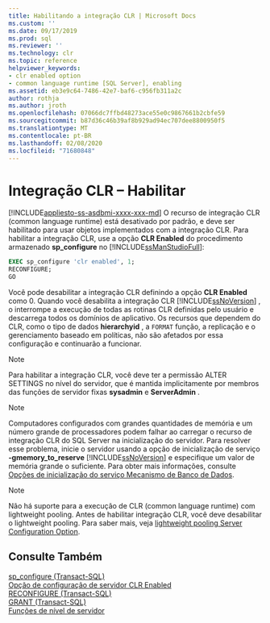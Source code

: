 ```yaml
---
title: Habilitando a integração CLR | Microsoft Docs
ms.custom: ''
ms.date: 09/17/2019
ms.prod: sql
ms.reviewer: ''
ms.technology: clr
ms.topic: reference
helpviewer_keywords:
- clr enabled option
- common language runtime [SQL Server], enabling
ms.assetid: eb3e9c64-7486-42e7-baf6-c956fb311a2c
author: rothja
ms.author: jroth
ms.openlocfilehash: 07066dc7ffbd48273ace55e0c9867661b2cbfe59
ms.sourcegitcommit: b87d36c46b39af8b929ad94ec707dee8800950f5
ms.translationtype: MT
ms.contentlocale: pt-BR
ms.lasthandoff: 02/08/2020
ms.locfileid: "71680848"
---
```

# <a name="clr-integration---enabling"></a>Integração CLR – Habilitar
[!INCLUDE[appliesto-ss-asdbmi-xxxx-xxx-md](../../includes/appliesto-ss-asdbmi-xxxx-xxx-md.md)]
  O recurso de integração CLR (common language runtime) está desativado por padrão, e deve ser habilitado para usar objetos implementados com a integração CLR. Para habilitar a integração CLR, use a opção **CLR Enabled** do procedimento armazenado **sp_configure** no [!INCLUDE[ssManStudioFull](../../includes/ssmanstudiofull-md.md)]:  
  
```sql  
EXEC sp_configure 'clr enabled', 1;  
RECONFIGURE;  
GO  
```  
  
 Você pode desabilitar a integração CLR definindo a opção **CLR Enabled** como 0. Quando você desabilita a integração CLR [!INCLUDE[ssNoVersion](../../includes/ssnoversion-md.md)] , o interrompe a execução de todas as rotinas CLR definidas pelo usuário e descarrega todos os domínios de aplicativo. Os recursos que dependem do CLR, como o tipo de dados **hierarchyid** , a `FORMAT` função, a replicação e o gerenciamento baseado em políticas, não são afetados por essa configuração e continuarão a funcionar.
  
> [!NOTE]  
>  Para habilitar a integração CLR, você deve ter a permissão ALTER SETTINGS no nível do servidor, que é mantida implicitamente por membros das funções de servidor fixas **sysadmin** e **ServerAdmin** .  
  
> [!NOTE]  
>  Computadores configurados com grandes quantidades de memória e um número grande de processadores podem falhar ao carregar o recurso de integração CLR do SQL Server na inicialização do servidor. Para resolver esse problema, inicie o servidor usando a opção de inicialização de serviço **-gmemory_to_reserve** [!INCLUDE[ssNoVersion](../../includes/ssnoversion-md.md)] e especifique um valor de memória grande o suficiente. Para obter mais informações, consulte [Opções de inicialização do serviço Mecanismo de Banco de Dados](../../database-engine/configure-windows/database-engine-service-startup-options.md).  
  
> [!NOTE]  
>  Não há suporte para a execução de CLR (common language runtime) com lightweight pooling. Antes de habilitar integração CLR, você deve desabilitar o lightweight pooling. Para saber mais, veja [lightweight pooling Server Configuration Option](../../database-engine/configure-windows/lightweight-pooling-server-configuration-option.md).  
  
## <a name="see-also"></a>Consulte Também  
 [sp_configure &#40;Transact-SQL&#41;](../../relational-databases/system-stored-procedures/sp-configure-transact-sql.md)   
 [Opção de configuração de servidor CLR Enabled](../../database-engine/configure-windows/clr-enabled-server-configuration-option.md)   
 [RECONFIGURE &#40;Transact-SQL&#41;](../../t-sql/language-elements/reconfigure-transact-sql.md)   
 [GRANT &#40;Transact-SQL&#41;](../../t-sql/statements/grant-transact-sql.md)   
 [Funções de nível de servidor](../../relational-databases/security/authentication-access/server-level-roles.md)  
  
  
